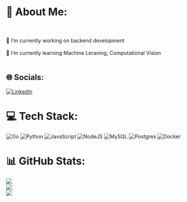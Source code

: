 # 💫 About Me:
<br><br>    🔭 I’m currently working on backend development<br><br>    🌱 I’m currently learning Machine Leraning, Computational Vision<br><br>


## 🌐 Socials:
[![LinkedIn](https://img.shields.io/badge/LinkedIn-%230077B5.svg?logo=linkedin&logoColor=white)](https://linkedin.com/in/josé-vitor-rodrigues-79b81128a) 

# 💻 Tech Stack:
![Go](https://img.shields.io/badge/go-%2300ADD8.svg?style=for-the-badge&logo=go&logoColor=white) ![Python](https://img.shields.io/badge/python-3670A0?style=for-the-badge&logo=python&logoColor=ffdd54) ![JavaScript](https://img.shields.io/badge/javascript-%23323330.svg?style=for-the-badge&logo=javascript&logoColor=%23F7DF1E) ![NodeJS](https://img.shields.io/badge/node.js-6DA55F?style=for-the-badge&logo=node.js&logoColor=white) ![MySQL](https://img.shields.io/badge/mysql-4479A1.svg?style=for-the-badge&logo=mysql&logoColor=white) ![Postgres](https://img.shields.io/badge/postgres-%23316192.svg?style=for-the-badge&logo=postgresql&logoColor=white) ![Docker](https://img.shields.io/badge/docker-%230db7ed.svg?style=for-the-badge&logo=docker&logoColor=white)
# 📊 GitHub Stats:
![](https://github-readme-stats.vercel.app/api?username=josevitorrodriguess&theme=tokyonight&hide_border=false&include_all_commits=false&count_private=true)<br/>
![](https://github-readme-streak-stats.herokuapp.com/?user=josevitorrodriguess&theme=tokyonight&hide_border=false)<br/>
![](https://github-readme-stats.vercel.app/api/top-langs/?username=josevitorrodriguess&theme=tokyonight&hide_border=false&include_all_commits=false&count_private=true&layout=compact)




<!-- Proudly created with GPRM ( https://gprm.itsvg.in ) -->
